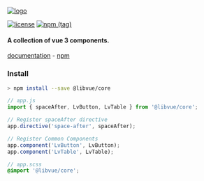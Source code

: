 [![logo](https://github.com/libvue/core/raw/main/public/logo.svg)](https://github.com/libvue/core/raw/main/public/logo.svg)

[![license](https://img.shields.io/badge/license-MIT-blue)](https://img.shields.io/badge/license-MIT-blue)
[![npm (tag)](https://img.shields.io/npm/v/@libvue/core/latest?label=npm%20package)](https://badge.fury.io/js/@libvue%2Fcore)

#### A collection of vue 3 components.

[documentation](https://libvue.github.io/core/) - [npm](https://www.npmjs.com/package/@libvue/core)

### Install

```bash
> npm install --save @libvue/core
```

```js
// app.js
import { spaceAfter, LvButton, LvTable } from '@libvue/core';

// Register spaceAfter directive
app.directive('space-after', spaceAfter);

// Register Common Components
app.component('LvButton', LvButton);
app.component('LvTable', LvTable);

```

```scss
// app.scss
@import '@libvue/core';
```
